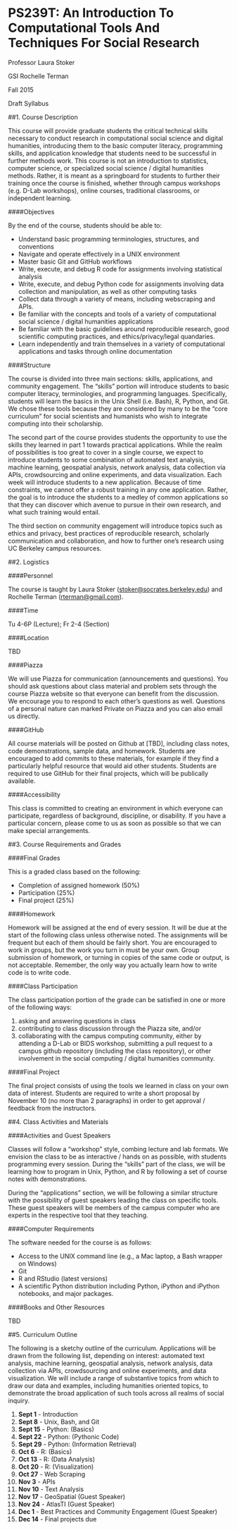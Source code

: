 # PS239T: An Introduction To Computational Tools And Techniques For Social Research

Professor Laura Stoker

GSI Rochelle Terman

Fall 2015

Draft Syllabus

##1. Course Description

This course will provide graduate students the critical technical skills necessary to conduct research in computational social science and digital humanities, introducing them to the basic computer literacy, programming skills, and application knowledge that students need to be successful in further methods work. This course is not an introduction to statistics, computer science, or specialized social science / digital humanities methods. Rather, it is meant as a springboard for students to further their training once the course is finished, whether through campus workshops (e.g. D-Lab workshops), online courses, traditional classrooms, or independent learning.

####Objectives

By the end of the course, students should be able to:

* Understand basic programming terminologies, structures, and conventions
* Navigate and operate effectively in a UNIX environment
* Master basic Git and GitHub workflows
* Write, execute, and debug R code for assignments involving statistical analysis
* Write, execute, and debug Python code for assignments involving data collection and manipulation, as well as other computing tasks
* Collect data through a variety of means, including webscraping and APIs.
* Be familiar with the concepts and tools of a variety of computational social science / digital humanities applications
* Be familiar with the basic guidelines around reproducible research, good scientific computing practices, and ethics/privacy/legal quandaries. 
* Learn independently and train themselves in a variety of computational applications and tasks through online documentation

####Structure

The course is divided into three main sections: skills, applications, and community engagement. The “skills” portion will introduce students to basic computer literacy, terminologies, and programming languages. Specifically, students will learn the basics in the Unix Shell (i.e. Bash), R, Python, and Git. We chose these tools because they are considered by many to be the “core curriculum” for social scientists and humanists who wish to integrate computing into their scholarship. 

The second part of the course provides students the opportunity to use the skills they learned in part 1 towards practical applications. While the realm of possibilities is too great to cover in a single course, we expect to introduce students to some combination of automated text analysis, machine learning, geospatial analysis, network analysis, data collection via APIs, crowdsourcing and online experiments, and data visualization. Each week will introduce students to a new application. Because of time constraints, we cannot offer a robust training in any one application. Rather, the goal is to introduce the students to a medley of common applications so that they can discover which avenue to pursue in their own research, and what such training would entail.

The third section on community engagement will introduce topics such as ethics and privacy, best practices of reproducible research, scholarly communication and collaboration, and how to further one’s research using UC Berkeley campus resources. 

##2. Logistics

####Personnel

The course is taught by Laura Stoker (stoker@socrates.berkeley.edu) and
Rochelle Terman (rterman@gmail.com).

####Time 

Tu 4-6P (Lecture); Fr 2-4 (Section)

####Location

TBD

####Piazza

We will use Piazza for communication (announcements and questions). You should ask questions about class material and problem sets through the course Piazza website so that everyone can benefit from the discussion. We encourage you to respond to each other’s questions as well. Questions of a personal nature can marked Private on Piazza and you can also email us directly.

####GitHub

All course materials will be posted on Github at [TBD], including class notes, code demonstrations, sample data, and homework. Students are encouraged to add commits to these materials, for example if they find a particularly helpful resource that would aid other students. Students are required to use GitHub for their final projects, which will be publically available. 

####Accessibility

This class is committed to creating an environment in which everyone can participate, regardless of background, discipline, or disability. If you have a particular concern, please come to us as soon as possible so that we can make special arrangements.

##3. Course Requirements and Grades

####Final Grades

This is a graded class based on the following:
* Completion of assigned homework (50%)
* Participation (25%)
* Final project (25%)

####Homework

Homework will be assigned at the end of every session. It will be due at the start of the following class unless otherwise  noted. The assignments will be frequent but each of them should be fairly short. You are encouraged to work in groups, but the work you turn in must be your own. Group submission of homework, or turning in copies of the same code or output, is not acceptable. Remember, the only way you actually learn how to write code is to write code.

####Class Participation

The class participation portion of the grade can be satisfied in one or more of the following ways:
1. asking and answering questions in class
2. contributing to class discussion through the Piazza site, and/or
3. collaborating with the campus computing community, either by attending a D-Lab or BIDS workshop, submitting a pull request to a campus github repository (including the class repository), or other involvement in the social computing / digital humanities community. 

####Final Project

The final project consists of using the tools we learned in class on your own data of interest. Students are required to write a short proposal by November 10 (no more than 2 paragraphs) in order to get approval / feedback from the instructors.

##4. Class Activities and Materials

####Activities and Guest Speakers

Classes will follow a “workshop” style, combing lecture and lab formats. We envision the class to be as interactive / hands on as possible, with students programming every session. During the “skills” part of the class, we will be learning how to program in Unix, Python, and R by following a set of course notes with demonstrations. 

During the “applications” section, we will be following a similar structure with the possibility of guest speakers leading the class on specific tools. These guest speakers will be members of the campus computer who are experts in the respective tool that they teaching. 

####Computer Requirements

The software needed for the course is as follows:
* Access to the UNIX command line (e.g., a Mac laptop, a Bash wrapper on Windows)
* Git
* R and RStudio (latest versions)
* A scientific Python distribution including Python, iPython and iPython notebooks, and major packages.

####Books and Other Resources

TBD

##5. Curriculum Outline

The following is a sketchy outline of the curriculum. Applications will be drawn from the following list, depending on interest: automated text analysis, machine learning, geospatial analysis, network analysis, data collection via APIs, crowdsourcing and online experiments, and data visualization. We will include a range of substantive topics from which to draw our data and examples, including humanities oriented topics, to demonstrate the broad application of such tools across all realms of social inquiry.

1. **Sept 1** - Introduction
2. **Sept 8** - Unix, Bash, and Git
3. **Sept 15** - Python: (Basics)
4. **Sept 22** - Python: (Pythonic Code)
5. **Sept 29** - Python: (Information Retrieval)
6. **Oct 6** - R: (Basics)
7. **Oct 13** - R: (Data Analysis)
8. **Oct 20** - R: (Visualization)
9. **Oct 27** - Web Scraping
10. **Nov 3** - APIs
11. **Nov 10** - Text Analysis
12. **Nov 17** - GeoSpatial (Guest Speaker)
13. **Nov 24** - AtlasTI (Guest Speaker)
14. **Dec 1** - Best Practices and Community Engagement (Guest Speaker)
15. **Dec 14** - Final projects due
